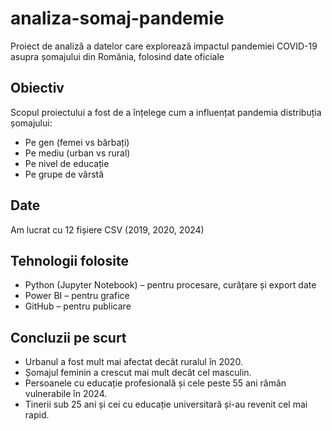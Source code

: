 # analiza-somaj-pandemie
Proiect de analiză a datelor care explorează impactul pandemiei COVID-19 asupra șomajului din România, folosind date oficiale

## Obiectiv
Scopul proiectului a fost de a înțelege cum a influențat pandemia distribuția șomajului:
- Pe gen (femei vs bărbați)
- Pe mediu (urban vs rural)
- Pe nivel de educație
- Pe grupe de vârstă

## Date
Am lucrat cu 12 fișiere CSV (2019, 2020, 2024)

## Tehnologii folosite
- Python (Jupyter Notebook) – pentru procesare, curățare și export date
- Power BI – pentru grafice
- GitHub – pentru publicare

## Concluzii pe scurt
- Urbanul a fost mult mai afectat decât ruralul în 2020.
- Șomajul feminin a crescut mai mult decât cel masculin.
- Persoanele cu educație profesională și cele peste 55 ani rămân vulnerabile în 2024.
- Tinerii sub 25 ani și cei cu educație universitară și-au revenit cel mai rapid.

